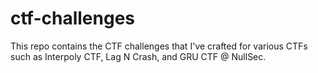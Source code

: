 # ctf-challenges
This repo contains the CTF challenges that I've crafted for various CTFs such as Interpoly CTF, Lag N Crash, and GRU CTF @ NullSec.
